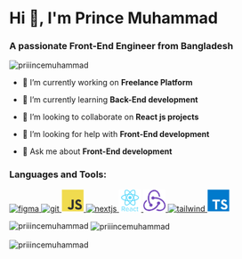 <h1 align="left">Hi 👋, I'm Prince Muhammad</h1>
<h3 align="left">A passionate Front-End Engineer from Bangladesh</h3>
<p align="left"> <img src="https://komarev.com/ghpvc/?username=priiincemuhammad&label=Profile%20views&color=0e75b6&style=flat" alt="priiincemuhammad" /> </p>

- 🔭 I’m currently working on **Freelance Platform**

- 🌱 I’m currently learning **Back-End development**

- 👯 I’m looking to collaborate on **React js projects**

- 🤝 I’m looking for help with **Front-End development**

- 💬 Ask me about **Front-End development**
 
<h3 align="left">Languages and Tools:</h3>
<p align="left"> <a href="https://www.figma.com/" target="_blank" rel="noreferrer"> <img src="https://www.vectorlogo.zone/logos/figma/figma-icon.svg" alt="figma" width="40" height="40"/> </a> <a href="https://git-scm.com/" target="_blank" rel="noreferrer"> <img src="https://www.vectorlogo.zone/logos/git-scm/git-scm-icon.svg" alt="git" width="40" height="40"/> </a> <a href="https://developer.mozilla.org/en-US/docs/Web/JavaScript" target="_blank" rel="noreferrer"> <img src="https://raw.githubusercontent.com/devicons/devicon/master/icons/javascript/javascript-original.svg" alt="javascript" width="40" height="40"/> </a> <a href="https://nextjs.org/" target="_blank" rel="noreferrer"> <img src="https://cdn.worldvectorlogo.com/logos/nextjs-2.svg" alt="nextjs" width="40" height="40"/> </a> <a href="https://reactjs.org/" target="_blank" rel="noreferrer"> <img src="https://raw.githubusercontent.com/devicons/devicon/master/icons/react/react-original-wordmark.svg" alt="react" width="40" height="40"/> </a> <a href="https://redux.js.org" target="_blank" rel="noreferrer"> <img src="https://raw.githubusercontent.com/devicons/devicon/master/icons/redux/redux-original.svg" alt="redux" width="40" height="40"/> </a> <a href="https://tailwindcss.com/" target="_blank" rel="noreferrer"> <img src="https://www.vectorlogo.zone/logos/tailwindcss/tailwindcss-icon.svg" alt="tailwind" width="40" height="40"/> </a> <a href="https://www.typescriptlang.org/" target="_blank" rel="noreferrer"> <img src="https://raw.githubusercontent.com/devicons/devicon/master/icons/typescript/typescript-original.svg" alt="typescript" width="40" height="40"/> </a> </p>

<p><img align="left" src="https://github-readme-stats.vercel.app/api/top-langs?username=priiincemuhammad&show_icons=true&locale=en&layout=compact" alt="priiincemuhammad" /></p>

<p>&nbsp;<img align="center" src="https://github-readme-stats.vercel.app/api?username=priiincemuhammad&show_icons=true&locale=en" alt="priiincemuhammad" /></p>

<p><img align="center" src="https://github-readme-streak-stats.herokuapp.com/?user=priiincemuhammad&" alt="priiincemuhammad" /></p>






